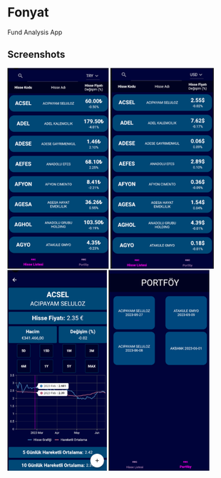 # Fonyat

Fund Analysis App

## Screenshots

<img src="screenshots/1.png" alt="TL bazında ana sayfa" height = "450"> <img src="screenshots/2.png" alt="Dolar bazında ana sayfa" height = "450"> <img src="screenshots/3.png" alt="Euro bazında hisse analiz sayfası" height = "450"> <img src="screenshots/4.png" alt="Portföy sayfası" height = "450">
